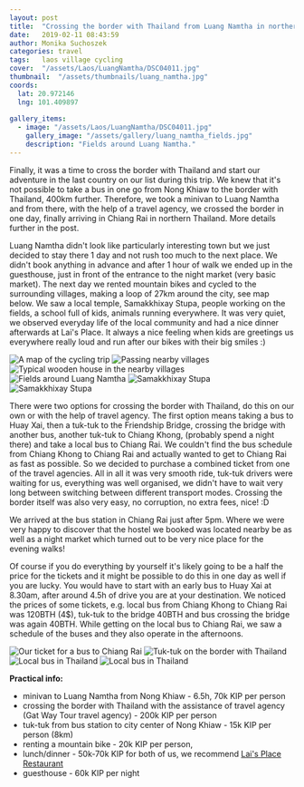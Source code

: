 ```yaml
---
layout: post
title:  "Crossing the border with Thailand from Luang Namtha in northern Laos"
date:   2019-02-11 08:43:59
author: Monika Suchoszek
categories: travel
tags:	laos village cycling 
cover:  "/assets/Laos/LuangNamtha/DSC04011.jpg"
thumbnail:  "/assets/thumbnails/luang_namtha.jpg"
coords:
  lat: 20.972146
  lng: 101.409897
  
gallery_items:
  - image: "/assets/Laos/LuangNamtha/DSC04011.jpg"
    gallery_image: "/assets/gallery/luang_namtha_fields.jpg"
    description: "Fields around Luang Namtha."
---
```



Finally, it was a time to cross the border with Thailand and start our adventure in the last country on our list during this
trip. We knew that it's not possible to take a bus in one go from Nong Khiaw to the border with Thailand, 400km further.
Therefore, we took a minivan to Luang Namtha and from there, with the help of a travel agency, we crossed the border in one
day, finally arriving in Chiang Rai in northern Thailand. More details further in the post.

Luang Namtha didn't look like particularly interesting town but we just decided to stay there 1 day and not rush too much
to the next place. We didn't book anything in advance and after 1 hour of walk we ended up in the guesthouse, just in front 
of the entrance to the night market (very basic market). The next day we rented mountain bikes and cycled to the surrounding villages,
making a loop of 27km around the city, see map below. We saw a local temple, Samakkhixay Stupa, people working on the fields, a school
full of kids, animals running everywhere. It was very quiet, we observed everyday life of the local community and had a nice
dinner afterwards at Lai's Place. It always a nice feeling when kids are greetings us everywhere really loud and run after our
bikes with their big smiles :)

<img src="/assets/Laos/LuangNamtha/Screenshot from 2020-04-05 18-36-30.png" alt="A map of the cycling trip" />
<img src="/assets/Laos/LuangNamtha/DSC04012.jpg" alt="Passing nearby villages" />
<img src="/assets/Laos/LuangNamtha/IMG_20180426_113727096_01.jpg" alt="Typical wooden house in the nearby villages" />
<img src="/assets/Laos/LuangNamtha/DSC04008.jpg" alt="Fields around Luang Namtha" />
<img src="/assets/Laos/LuangNamtha/DSC04005.jpg" alt="Samakkhixay Stupa" />
<img src="/assets/Laos/LuangNamtha/DSC04003.jpg" alt="Samakkhixay Stupa" />

There were two options for crossing the border with Thailand, do this on our own or with the help of travel agency.
The first option means taking a bus to Huay Xai, then a tuk-tuk to the Friendship Bridge, crossing the bridge with another bus,
another tuk-tuk to Chiang Khong, (probably spend a night there) and take a local bus to Chiang Rai. We couldn't 
find the bus schedule from Chiang Khong to Chiang Rai and actually wanted to get to Chiang Rai as fast as possible. So we decided
to purchase a combined ticket from one of the travel agencies. All in all it was very smooth ride, tuk-tuk drivers were waiting
for us, everything was well organised, we didn't have to wait very long between switching between different transport modes.
Crossing the border itself was also very easy, no corruption, no extra fees, nice! :D 

We arrived at the bus station in Chiang Rai just after 5pm. Where we were very happy to discover 
that the hostel we booked was located nearby be as well as a night market which turned out to be very nice place for the evening walks!

Of course if you do everything by yourself it's likely going to be a half the price for the tickets and it might be possible 
to do this in one day as well if you are lucky. You would have to start with an early bus to Huay Xai at 8.30am, after around 
4.5h of drive you are at your destination. We noticed the prices of some tickets, e.g. local bus from Chiang Khong to 
Chiang Rai was 120BTH (4$), tuk-tuk to the bridge 40BTH and bus crossing the bridge was again 40BTH. While getting on the
local bus to Chiang Rai, we saw a schedule of the buses and they also operate in the afternoons. 

<img src="/assets/Laos/LuangNamtha/IMG_20180427_134320156_01.jpg" alt="Our ticket for a bus to Chiang Rai" />
<img src="/assets/Laos/LuangNamtha/IMG_20180427_143221203_01.jpg" alt="Tuk-tuk on the border with Thailand" />
<div class="row">
  <img src="/assets/Laos/LuangNamtha/IMG_20180427_144444927_01.jpg" class="column-50" alt="Local bus in Thailand" />
  <img src="/assets/Laos/LuangNamtha/IMG_20180427_144450803_01.jpg" class="column-50" alt="Local bus in Thailand" />
</div>


__Practical info:__

  * minivan to Luang Namtha from Nong Khiaw - 6.5h, 70k KIP per person
  * crossing the border with Thailand with the assistance of travel agency (Gat Way Tour travel agency) - 200k KIP per person
  * tuk-tuk from bus station to city center of Nong Khiaw - 15k KIP per person (8km)
  * renting a mountain bike - 20k KIP per person,
  * lunch/dinner - 50k-70k KIP for both of us, we recommend <a href="https://www.tripadvisor.com/Restaurant_Review-g424933-d3935763-Reviews-Lai_s_Place-Luang_Namtha_Luang_Namtha_Province.html">Lai's Place Restaurant</a>
  * guesthouse - 60k KIP per night
  
  

